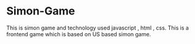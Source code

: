 # Simon-Game
This is simon game and technology used javascript , html , css.
This is a frontend game which is based on US based simon game.
